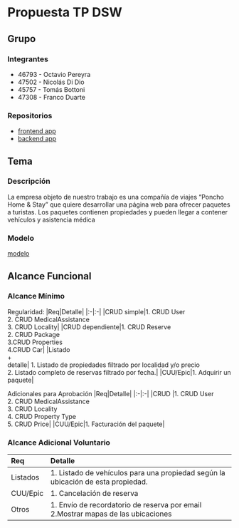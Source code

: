 # Propuesta TP DSW

## Grupo
### Integrantes
* 46793 - Octavio Pereyra
* 47502 - Nicolás Di Dio
* 45757 - Tomás Bottoni
* 47308 - Franco Duarte

### Repositorios
* [frontend app](https://github.com/francoax/dsw-app)
* [backend app](https://github.com/francoax/dsw-server)

## Tema
### Descripción
La empresa objeto de nuestro trabajo es una compañía de viajes “Poncho Home & Stay” que quiere desarrollar una página web para ofrecer paquetes a turistas. Los paquetes contienen propiedades y pueden llegar a contener vehículos y asistencia médica

### Modelo
[modelo](https://drive.google.com/file/d/1SagAV5dhIskUnAw3EKalf79zX1fcPGl4/view?usp=sharing)

## Alcance Funcional 

### Alcance Mínimo

Regularidad:
|Req|Detalle|
|:-|:-|
|CRUD simple|1.  CRUD User<br>2. CRUD MedicalAssistance<br>3. CRUD Locality|
|CRUD dependiente|1. CRUD Reserve <br>2. CRUD Package <br>3.CRUD Properties<br>4.CRUD Car|
|Listado<br>+<br>detalle| 1. Listado de propiedades filtrado por localidad y/o precio
<br> 2. Listado completo de reservas filtrado por fecha.|
|CUU/Epic|1. Adquirir un paquete|


Adicionales para Aprobación
|Req|Detalle|
|:-|:-|
|CRUD |1. CRUD User<br>2. CRUD MedicalAssistance<br>3. CRUD Locality<br>4. CRUD Property Type<br>5. CRUD Price|
|CUU/Epic|1. Facturación del paquete|


### Alcance Adicional Voluntario

|Req|Detalle|
|:-|:-|
|Listados |1. Listado de vehículos para una propiedad según la ubicación de esta propiedad.|
|CUU/Epic|1. Cancelación de reserva|
|Otros|1. Envío de recordatorio de reserva por email <br>2.Mostrar mapas de las ubicaciones|

